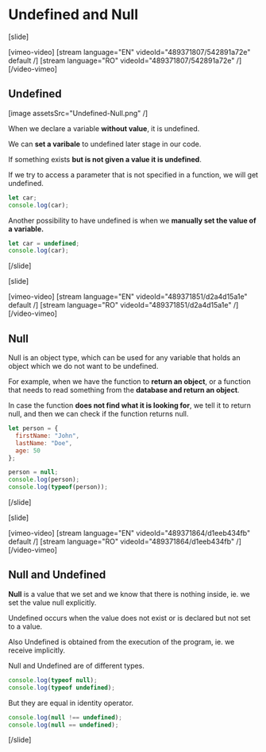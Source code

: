 # Undefined and Null

[slide]

[vimeo-video]
[stream language="EN" videoId="489371807/542891a72e" default /]
[stream language="RO" videoId="489371807/542891a72e"  /]
[/video-vimeo]


## Undefined

[image assetsSrc="Undefined-Null.png" /]

When we declare a variable **without value**, it is undefined.

We can **set a varibale** to undefined later stage in our code.

If something exists **but is not given a value it is undefined**. 

If we try to access a parameter that is not specified in a function, we will get undefined.

``` js live
let car;
console.log(car);
```

Another possibility to have undefined is when we **manually set the value of a variable.**

``` js live
let car = undefined;  
console.log(car);
```

[/slide]

[slide]

[vimeo-video]
[stream language="EN" videoId="489371851/d2a4d15a1e" default /]
[stream language="RO" videoId="489371851/d2a4d15a1e"  /]
[/video-vimeo]

## Null

Null is an object type, which can be used for any variable that holds an object which we do not want to be undefined.

For example, when we have the function to **return an object**, or a function that needs to read something from the **database and return an object**.

In case the function **does not find what it is looking for**, we tell it to return null, and then we can check if the function returns null. 

``` js live
let person = {
  firstName: "John",
  lastName: "Doe",
  age: 50
};

person = null;
console.log(person);
console.log(typeof(person));

```
[/slide]

[slide]

[vimeo-video]
[stream language="EN" videoId="489371864/d1eeb434fb" default /]
[stream language="RO" videoId="489371864/d1eeb434fb"  /]
[/video-vimeo]


## Null and Undefined

**Null** is a value that we set and we know that there is nothing inside, ie. we set the value null explicitly.

Undefined occurs when the value does not exist or is declared but not set to a value.

Also Undefined is obtained from the execution of the program, ie. we receive implicitly.

Null and Undefined are of different types.

``` js live
console.log(typeof null);
console.log(typeof undefined);
```

But they are equal in identity operator.

``` js live
console.log(null !== undefined);
console.log(null == undefined);
```

[/slide]